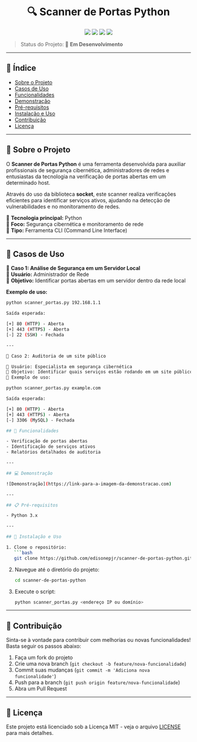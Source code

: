 <h1 align="center">🔍 Scanner de Portas Python</h1>

<p align="center">
  <img src="https://img.shields.io/static/v1?label=Python&message=3.x&color=blue&style=for-the-badge&logo=python"/>
  <img src="https://img.shields.io/static/v1?label=Status&message=Em%20Desenvolvimento&color=red&style=for-the-badge"/>
  <img src="https://img.shields.io/static/v1?label=License&message=MIT&color=green&style=for-the-badge"/>
  <img src="https://img.shields.io/github/stars/edisonepjr/scanner-de-portas-python?style=social"/>
</p>

> Status do Projeto: 🚧 **Em Desenvolvimento**

---

## 📌 **Índice**  

- [Sobre o Projeto](#sobre-o-projeto)  
- [Casos de Uso](#casos-de-uso)  
- [Funcionalidades](#funcionalidades)  
- [Demonstração](#demonstração)  
- [Pré-requisitos](#pré-requisitos)  
- [Instalação e Uso](#instalação-e-uso)  
- [Contribuição](#contribuição)  
- [Licença](#licença)  

---

## 📖 **Sobre o Projeto**  

O **Scanner de Portas Python** é uma ferramenta desenvolvida para auxiliar profissionais de segurança cibernética, administradores de redes e entusiastas da tecnologia na verificação de portas abertas em um determinado host.  

Através do uso da biblioteca **socket**, este scanner realiza verificações eficientes para identificar serviços ativos, ajudando na detecção de vulnerabilidades e no monitoramento de redes.

🔹 **Tecnologia principal:** Python  
🔹 **Foco:** Segurança cibernética e monitoramento de rede  
🔹 **Tipo:** Ferramenta CLI (Command Line Interface)  

---

## 🎯 **Casos de Uso**  

🔹 **Caso 1: Análise de Segurança em um Servidor Local**  
📌 **Usuário:** Administrador de Rede  
📌 **Objetivo:** Identificar portas abertas em um servidor dentro da rede local  

**Exemplo de uso:**  
```bash
python scanner_portas.py 192.168.1.1

Saída esperada:

[+] 80 (HTTP) - Aberta
[+] 443 (HTTPS) - Aberta
[-] 22 (SSH) - Fechada

---

🔹 Caso 2: Auditoria de um site público

📌 Usuário: Especialista em segurança cibernética
📌 Objetivo: Identificar quais serviços estão rodando em um site público
📌 Exemplo de uso:

python scanner_portas.py example.com

Saída esperada:

[+] 80 (HTTP) - Aberta
[+] 443 (HTTPS) - Aberta
[-] 3306 (MySQL) - Fechada

## 🔧 Funcionalidades

- Verificação de portas abertas
- Identificação de serviços ativos
- Relatórios detalhados de auditoria

---

## 💻 Demonstração

![Demonstração](https://link-para-a-imagem-da-demonstracao.com)

---

## 📋 Pré-requisitos

- Python 3.x

---

## 🚀 Instalação e Uso

1. Clone o repositório:
   ```bash
   git clone https://github.com/edisonepjr/scanner-de-portas-python.git
   ```

2. Navegue até o diretório do projeto:
   ```bash
   cd scanner-de-portas-python
   ```

3. Execute o script:
   ```bash
   python scanner_portas.py <endereço IP ou domínio>
   ```

---

## 🤝 Contribuição

Sinta-se à vontade para contribuir com melhorias ou novas funcionalidades! Basta seguir os passos abaixo:

1. Faça um fork do projeto
2. Crie uma nova branch (`git checkout -b feature/nova-funcionalidade`)
3. Commit suas mudanças (`git commit -m 'Adiciona nova funcionalidade'`)
4. Push para a branch (`git push origin feature/nova-funcionalidade`)
5. Abra um Pull Request

---

## 📄 Licença

Este projeto está licenciado sob a Licença MIT - veja o arquivo [LICENSE](LICENSE) para mais detalhes.
```


